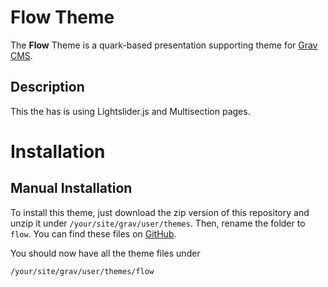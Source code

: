 # Flow Theme

The **Flow** Theme is a quark-based presentation supporting theme for [Grav CMS](http://github.com/getgrav/grav).

## Description

This the has is using Lightslider.js and Multisection pages.

# Installation

## Manual Installation

To install this theme, just download the zip version of this repository and unzip it under `/your/site/grav/user/themes`. Then, rename the folder to `flow`. You can find these files on [GitHub](https://github.com/andigits/grav-theme-flow).

You should now have all the theme files under

    /your/site/grav/user/themes/flow